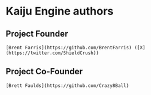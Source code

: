 # Kaiju Engine authors

## Project Founder
    [Brent Farris](https://github.com/BrentFarris) ([X](https://twitter.com/ShieldCrush))

## Project Co-Founder
    [Brett Faulds](https://github.com/Crazy8Ball)
